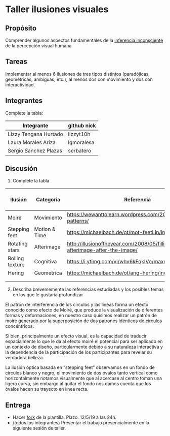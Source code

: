 # Taller ilusiones visuales

## Propósito

Comprender algunos aspectos fundamentales de la [inferencia inconsciente](https://github.com/VisualComputing/Cognitive) de la percepción visual humana.

## Tareas

Implementar al menos 6 ilusiones de tres tipos distintos (paradójicas, geométricas, ambiguas, etc.), al menos dos con movimiento y dos con interactividad.

## Integrantes

Complete la tabla:

| Integrante | github nick |
|------------|-------------|
| Lizzy Tengana Hurtado | lizzyt10h |
| Laura Morales Ariza | lgmoralesa |
| Sergio Sanchez Plazas | serbatero |

## Discusión

1. Complete la tabla

| Ilusión | Categoria | Referencia | Tipo de interactividad (si aplica) | URL código base (si aplica) |
|---------|-----------|------------|------------------------------------|-----------------------------|
|     Moire    |     Movimiento      |     https://wewanttolearn.wordpress.com/2015/10/07/moire-patterns/       |                                   |                             | https://www.openprocessing.org/sketch/348969
|    Stepping feet     |      Motion & Time     |      https://michaelbach.de/ot/mot-feetLin/index.html      |   mousePressed                                 |                             |
| Rotating stars | Afterimage | http://illusionoftheyear.com/2008/05/filling-in-the-afterimage-after-the-image/ | | https://processing.org/examples/regularpolygon.html https://processing.org/examples/star.html |
| Rolling texture | Cognitiva | https://i.ytimg.com/vi/whv6kFqkIVo/maxresdefault.jpg | | |
| Hering       |   Geometrica        |    https://michaelbach.de/ot/ang-hering/index.html        |    mousePressed                                |                             |
|         |           |            |                                    |                             |
|         |           |            |                                    |                             |

2. Describa brevememente las referencias estudiadas y los posibles temas en los que le gustaría profundizar

El patrón de interferencia de los círculos y las líneas forma un efecto conocido como efecto de Moiré, que produce la visualización de diferentes formas y deformaciones, en nuestro caso quisimos realizar un patrón de moiré generado por la superposición de dos patrones idénticos de círculos concéntricos.

Si bien, principalmente un efecto visual, es la capacidad de traducir espacialmente lo que le da al efecto moiré el potencial para ser aplicado en un contexto de diseño, particularmente debido a su naturaleza interactiva y la dependencia de la participación de los participantes para revelar su verdadera belleza.

La ilusión óptica basada en “stepping feet” observamos en un fondo de círculos blanco y negro, el movimiento de dos óvalos tanto vertical como horizontalmente notamos visualmente que al acercase al centro toman una ligera curva, sin embargo al quitar el fondo nos damos cuenta que los óvalos hacen su trayecto en línea recta.

## Entrega

* Hacer [fork](https://help.github.com/articles/fork-a-repo/) de la plantilla. Plazo: 12/5/19 a las 24h.
* (todos los integrantes) Presentar el trabajo presencialmente en la siguiente sesión de taller.
